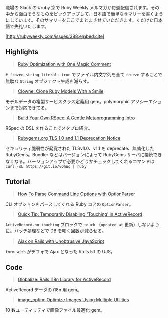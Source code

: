 職場の Slack の #ruby 窓で Ruby Weekly メルマガが毎週配信されます。その中から面白そうなものをピックアップして、日本語で簡単なサマリーを書くようにしています。そのサマリーをここでまとまさせていただきます。くだけた日本語で失礼いたします。

[http://rubyweekly.com/issues/388:embed:cite]

## Highlights

> [Ruby Optimization with One Magic Comment](https://rubyweekly.com/link/37029/web)

`# frozen_string_literal: true` でファイル内文字列を全て `freeze` することで無駄な `String` オブジェクト生成を減らす。

> [Clowne: Clone Ruby Models With a Smile](https://rubyweekly.com/link/37031/web)

モデルデータの複製サービスクラス定義用 gem。polymorphic アソシーエションまで対応できてる。

> [Build Your Own RSpec: A Gentle Metaprogramming Intro](https://rubyweekly.com/link/37032/web)

RSpec の DSL を作ることでメタプロ紹介。

> [Rubygems.org TLS 1.0 and 1.1 Deprecation Notice](https://rubyweekly.com/link/37033/web)

セキュリティ脆弱性が発覚された TLSv1.0、v1.1 を deprecate、無効化した RubyGems。Bundler などはバージョンによって RubyGems サーバに接続できなくなる。バージョンアップが必要かどうかチェックしてくれるコマンドは `curl -sL https://git.io/vQhWq | ruby`

## Tutorial

> [How To Parse Command Line Options with OptionParser](https://rubyweekly.com/link/37047/web)

CLI オプションをパースしてくれる Ruby コアの `OptionParser`。

> [Quick Tip: Temporarily Disabling 'Touching' in ActiveRecord](https://rubyweekly.com/link/37048/web)

`ActiveRecord.no_touching` ブロックで `touch` （`updated_at` 更新）しないように。バッチ処理などで DB を叩く回数が減らせる。

> [Ajax on Rails with Unobtrusive JavaScript](https://rubyweekly.com/link/37049/web)

`form_with` がデフォで Ajax となった Rails 5.1 の UJS。

## Code

> [Globalize: Rails I18n Library for ActiveRecord](https://rubyweekly.com/link/37057/web)

ActiveRecord データの i18n 用 gem。

> [image_optim: Optimize Images Using Multiple Utilities](https://rubyweekly.com/link/37059/web)

10 数ユーティリティで画像ファイル最適化 gem。
